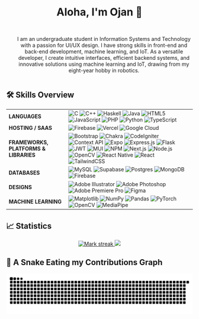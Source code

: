 <div id="user-tittle" align="center">
  <h1 style="display: inline-block">Aloha, I'm Ojan 👋</h1>
</div>

<div id="user-desc">
  <ul align="center">
    <p style="display: inline-block">I am an undergraduate student in Information Systems and Technology with a passion for UI/UX design. I have strong skills in front-end and back-end development, machine learning, and IoT. As a versatile developer, I create intuitive interfaces, efficient backend systems, and innovative solutions using machine learning and IoT, drawing from my eight-year hobby in robotics.</p>
  </ul>
</div>

## 🛠️ Skills Overview

<table>
  <tr>
    <td><strong>LANGUAGES</strong></td>
    <td>
      <img src="https://img.shields.io/badge/c-%2300599C.svg?style=for-the-badge&logo=c&logoColor=white" alt="C"/>
      <img src="https://img.shields.io/badge/c++-%2300599C.svg?style=for-the-badge&logo=c%2B%2B&logoColor=white" alt="C++"/>
      <img src="https://img.shields.io/badge/Haskell-5e5086?style=for-the-badge&logo=haskell&logoColor=white" alt="Haskell"/>
      <img src="https://img.shields.io/badge/java-%23ED8B00.svg?style=for-the-badge&logo=openjdk&logoColor=white" alt="Java"/>
      <img src="https://img.shields.io/badge/html5-%23E34F26.svg?style=for-the-badge&logo=html5&logoColor=white" alt="HTML5"/>
      <img src="https://img.shields.io/badge/javascript-%23323330.svg?style=for-the-badge&logo=javascript&logoColor=%23F7DF1E" alt="JavaScript"/>
      <img src="https://img.shields.io/badge/php-%23777BB4.svg?style=for-the-badge&logo=php&logoColor=white" alt="PHP"/>
      <img src="https://img.shields.io/badge/python-3670A0?style=for-the-badge&logo=python&logoColor=ffdd54" alt="Python"/>
      <img src="https://img.shields.io/badge/typescript-%23007ACC.svg?style=for-the-badge&logo=typescript&logoColor=white" alt="TypeScript"/>
    </td>
  </tr>
  <tr>
    <td><strong>HOSTING / SAAS</strong></td>
    <td>
      <img src="https://img.shields.io/badge/firebase-%23039BE5.svg?style=for-the-badge&logo=firebase" alt="Firebase"/>
      <img src="https://img.shields.io/badge/vercel-%23000000.svg?style=for-the-badge&logo=vercel&logoColor=white" alt="Vercel"/>
      <img src="https://img.shields.io/badge/GoogleCloud-%234285F4.svg?style=for-the-badge&logo=google-cloud&logoColor=white" alt="Google Cloud"/>
    </td>
  </tr>
  <tr>
    <td><strong>FRAMEWORKS, PLATFORMS & LIBRARIES</strong></td>
    <td>
      <img src="https://img.shields.io/badge/bootstrap-%238511FA.svg?style=for-the-badge&logo=bootstrap&logoColor=white" alt="Bootstrap"/>
      <img src="https://img.shields.io/badge/chakra-%234ED1C5.svg?style=for-the-badge&logo=chakraui&logoColor=white" alt="Chakra"/>
      <img src="https://img.shields.io/badge/CodeIgniter-%23EF4223.svg?style=for-the-badge&logo=codeIgniter&logoColor=white" alt="CodeIgniter"/>
      <img src="https://img.shields.io/badge/Context--Api-000000?style=for-the-badge&logo=react" alt="Context API"/>
      <img src="https://img.shields.io/badge/expo-1C1E24?style=for-the-badge&logo=expo&logoColor=#D04A37" alt="Expo"/>
      <img src="https://img.shields.io/badge/express.js-%23404d59.svg?style=for-the-badge&logo=express&logoColor=%2361DAFB" alt="Express.js"/>
      <img src="https://img.shields.io/badge/flask-%23000.svg?style=for-the-badge&logo=flask&logoColor=white" alt="Flask"/>
      <img src="https://img.shields.io/badge/JWT-black?style=for-the-badge&logo=JSON%20web%20tokens" alt="JWT"/>
      <img src="https://img.shields.io/badge/MUI-%230081CB.svg?style=for-the-badge&logo=mui&logoColor=white" alt="MUI"/>
      <img src="https://img.shields.io/badge/NPM-%23CB3837.svg?style=for-the-badge&logo=npm&logoColor=white" alt="NPM"/>
      <img src="https://img.shields.io/badge/Next-black?style=for-the-badge&logo=next.js&logoColor=white" alt="Next.js"/>
      <img src="https://img.shields.io/badge/node.js-6DA55F?style=for-the-badge&logo=node.js&logoColor=white" alt="Node.js"/>
      <img src="https://img.shields.io/badge/opencv-%23white.svg?style=for-the-badge&logo=opencv&logoColor=white" alt="OpenCV"/>
      <img src="https://img.shields.io/badge/react_native-%2320232a.svg?style=for-the-badge&logo=react&logoColor=%2361DAFB" alt="React Native"/>
      <img src="https://img.shields.io/badge/react-%2320232a.svg?style=for-the-badge&logo=react&logoColor=%2361DAFB" alt="React"/>
      <img src="https://img.shields.io/badge/tailwindcss-%2338B2AC.svg?style=for-the-badge&logo=tailwind-css&logoColor=white" alt="TailwindCSS"/>
    </td>
  </tr>
  <tr>
    <td><strong>DATABASES</strong></td>
    <td>
      <img src="https://img.shields.io/badge/mysql-4479A1.svg?style=for-the-badge&logo=mysql&logoColor=white" alt="MySQL"/>
      <img src="https://img.shields.io/badge/Supabase-3ECF8E?style=for-the-badge&logo=supabase&logoColor=white" alt="Supabase"/>
      <img src="https://img.shields.io/badge/postgres-%23316192.svg?style=for-the-badge&logo=postgresql&logoColor=white" alt="Postgres"/>
      <img src="https://img.shields.io/badge/MongoDB-%234ea94b.svg?style=for-the-badge&logo=mongodb&logoColor=white" alt="MongoDB"/>
      <img src="https://img.shields.io/badge/firebase-a08021?style=for-the-badge&logo=firebase&logoColor=ffcd34" alt="Firebase"/>
    </td>
  </tr>
  <tr>
    <td><strong>DESIGNS</strong></td>
    <td>
      <img src="https://img.shields.io/badge/adobe%20illustrator-%23FF9A00.svg?style=for-the-badge&logo=adobe%20illustrator&logoColor=white" alt="Adobe Illustrator"/>
      <img src="https://img.shields.io/badge/adobe%20photoshop-%2331A8FF.svg?style=for-the-badge&logo=adobe%20photoshop&logoColor=white" alt="Adobe Photoshop"/>
      <img src="https://img.shields.io/badge/Adobe%20Premiere%20Pro-9999FF.svg?style=for-the-badge&logo=Adobe%20Premiere%20Pro&logoColor=white" alt="Adobe Premiere Pro"/>
      <img src="https://img.shields.io/badge/figma-%23F24E1E.svg?style=for-the-badge&logo=figma&logoColor=white" alt="Figma"/>
    </td>
  </tr>
  <tr>
    <td><strong>MACHINE LEARNING</strong></td>
    <td>
      <img src="https://img.shields.io/badge/Matplotlib-%23ffffff.svg?style=for-the-badge&logo=Matplotlib&logoColor=black" alt="Matplotlib"/>
      <img src="https://img.shields.io/badge/numpy-%23013243.svg?style=for-the-badge&logo=numpy&logoColor=white" alt="NumPy"/>
      <img src="https://img.shields.io/badge/pandas-%23150458.svg?style=for-the-badge&logo=pandas&logoColor=white" alt="Pandas"/>
      <img src="https://img.shields.io/badge/PyTorch-%23EE4C2C.svg?style=for-the-badge&logo=PyTorch&logoColor=white" alt="PyTorch"/>
      <img src="https://img.shields.io/badge/opencv-%23white.svg?style=for-the-badge&logo=opencv&logoColor=white" alt="OpenCV"/>
      <img src="https://img.shields.io/badge/mediapipe-%23ffffff.svg?style=for-the-badge&logo=mediapipe&logoColor=blue" alt="MediaPipe"/>
    </td>
  </tr>
</table>

## 📈 Statistics 
<p align="center" style="display: flex; justify-content: center; gap: 10px;">
  <a href="https://github.com/zshnrg">
    <img title="🔥 Get streak stats for your profile at git.io/streak-stats" alt="Mark streak" src="https://github-readme-streak-stats.herokuapp.com/?user=zshnrg&theme=dark&hide_border=false" style="height: 180px;" />
    <img src="https://github-readme-stats.vercel.app/api/top-langs/?username=zshnrg&layout=compact&theme=dark&hide_border=false" style="height: 180px;" />
  </a>
</p>

## 🐍 A Snake Eating my Contributions Graph 
![snake_gif](https://github.com/zshnrg/zshnrg/blob/output/github-snake-dark.svg)
</p>
